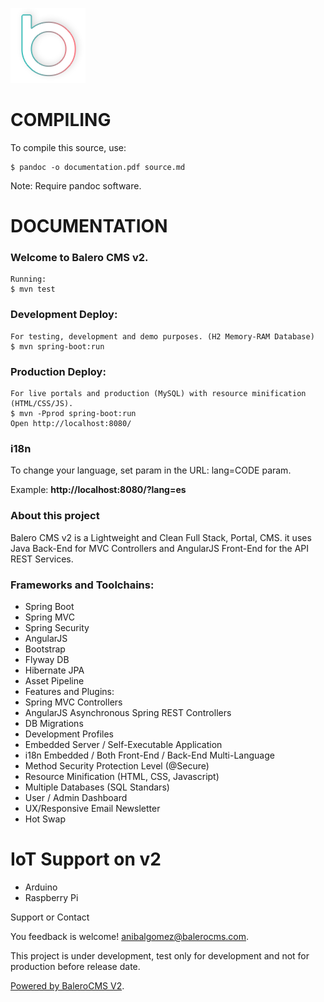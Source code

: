 ![BaleroCMS v2](images/logo.png)

COMPILING
=========

To compile this source, use:

    $ pandoc -o documentation.pdf source.md
    
Note: Require pandoc software.

DOCUMENTATION
=============

### Welcome to Balero CMS v2.

    Running:
    $ mvn test
    
### Development Deploy:

    For testing, development and demo purposes. (H2 Memory-RAM Database)
    $ mvn spring-boot:run
    
### Production Deploy:

    For live portals and production (MySQL) with resource minification (HTML/CSS/JS).
    $ mvn -Pprod spring-boot:run
    Open http://localhost:8080/

### i18n

To change your language, set param in the URL: lang=CODE param.

Example: **http://localhost:8080/?lang=es**

### About this project

Balero CMS v2 is a Lightweight and Clean Full Stack, Portal, CMS. it uses Java Back-End for MVC Controllers and AngularJS Front-End for the API REST Services.

### Frameworks and Toolchains: 

* Spring Boot
* Spring MVC
* Spring Security
* AngularJS
* Bootstrap
* Flyway DB
* Hibernate JPA
* Asset Pipeline
* Features and Plugins: 
* Spring MVC Controllers
* AngularJS Asynchronous Spring REST Controllers
* DB Migrations
* Development Profiles
* Embedded Server / Self-Executable Application
* i18n Embedded / Both Front-End / Back-End Multi-Language
* Method Security Protection Level (@Secure)
* Resource Minification (HTML, CSS, Javascript)
* Multiple Databases (SQL Standars)
* User / Admin Dashboard
* UX/Responsive Email Newsletter
* Hot Swap

IoT Support on v2
=================

* Arduino
* Raspberry Pi

Support or Contact

You feedback is welcome! anibalgomez@balerocms.com.

This project is under development, test only for development and not for production before release date.

[Powered by BaleroCMS V2](http://balerocms.com/).